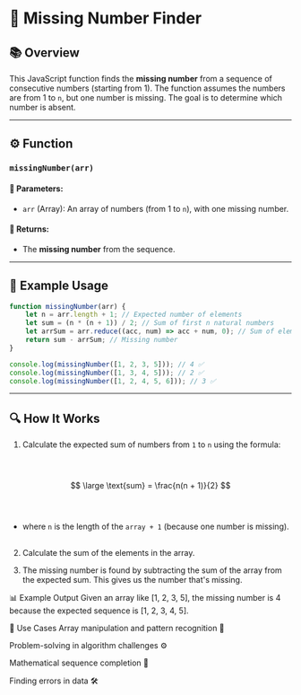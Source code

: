 # 🔢 Missing Number Finder

## 📚 Overview
This JavaScript function finds the **missing number** from a sequence of consecutive numbers (starting from 1). The function assumes the numbers are from 1 to `n`, but one number is missing. The goal is to determine which number is absent.

---

## ⚙️ Function

### `missingNumber(arr)`

#### 🧾 Parameters:
- `arr` (Array): An array of numbers (from 1 to `n`), with one missing number.

#### 🎯 Returns:
- The **missing number** from the sequence.

---

## 🧪 Example Usage

```javascript
function missingNumber(arr) {
    let n = arr.length + 1; // Expected number of elements
    let sum = (n * (n + 1)) / 2; // Sum of first n natural numbers
    let arrSum = arr.reduce((acc, num) => acc + num, 0); // Sum of elements in the array
    return sum - arrSum; // Missing number
}

console.log(missingNumber([1, 2, 3, 5])); // 4 ✅
console.log(missingNumber([1, 3, 4, 5])); // 2 ✅
console.log(missingNumber([1, 2, 4, 5, 6])); // 3 ✅
```

---
## 🔍 How It Works
1. Calculate the expected sum of numbers from `1` to `n` using the formula:

<br></br>
$$
\large \text{sum} = \frac{n(n + 1)}{2}
$$
<br></br>

   - where `n` is the length of the `array + 1` (because one number is missing).
##
2. Calculate the sum of the elements in the array.

3. The missing number is found by subtracting the sum of the array from the expected sum. This gives us the number that's missing.

📊 Example Output
Given an array like [1, 2, 3, 5], the missing number is 4 because the expected sequence is [1, 2, 3, 4, 5].

🚀 Use Cases
Array manipulation and pattern recognition 🧩

Problem-solving in algorithm challenges ⚙️

Mathematical sequence completion 📐

Finding errors in data 🛠️

